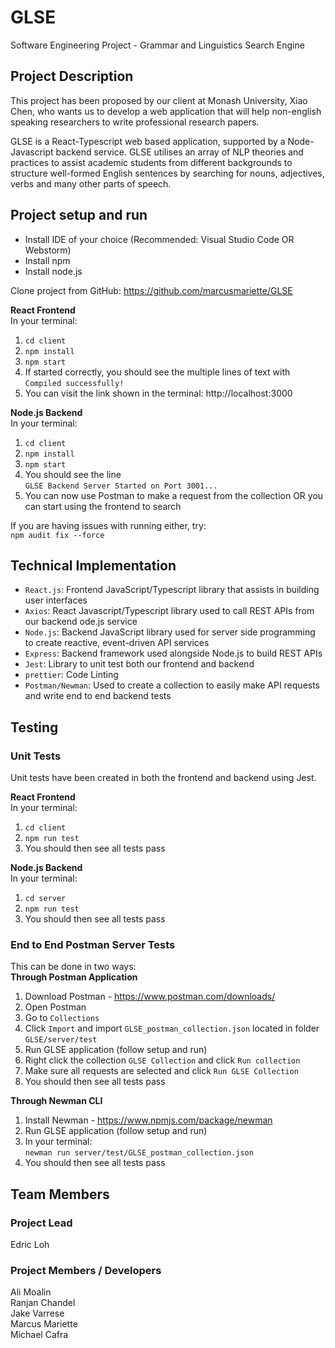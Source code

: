 # GLSE
Software Engineering Project - Grammar and Linguistics Search Engine

## Project Description
This project has been proposed by our client at Monash University, Xiao Chen, who wants us to develop a web application that will help non-english speaking researchers to write professional research papers. 

GLSE is a React-Typescript web based application, supported by a Node-Javascript backend service. GLSE utilises an array of NLP theories and practices to assist academic students from different backgrounds to structure well-formed English sentences by searching for nouns, adjectives, verbs and many other parts of speech.

## Project setup and run
- Install IDE of your choice (Recommended: Visual Studio Code OR Webstorm)
- Install npm
- Install node.js

Clone project from GitHub: https://github.com/marcusmariette/GLSE

**React Frontend**<br/>
In your terminal:
1. `cd client`
2. `npm install`
3. `npm start`
4. If started correctly, you should see the multiple lines of text with `Compiled successfully!` 
5. You can visit the link shown in the terminal: http://localhost:3000


**Node.js Backend**<br/>
In your terminal:
1. `cd client`
2. `npm install`
3. `npm start`
4. You should see the line<br/> `GLSE Backend Server Started on Port 3001...` 
5. You can now use Postman to make a request from the collection OR you can start using the frontend to search

If you are having issues with running either, try:<br/>`npm audit fix --force`

## Technical Implementation
- `React.js`: Frontend JavaScript/Typescript library that assists in building user interfaces
- `Axios`: React Javascript/Typescript library used to call REST APIs from our backend ode.js service
- `Node.js`: Backend JavaScript library used for server side programming to create reactive, event-driven API services
- `Express`: Backend framework used alongside Node.js to build REST APIs
- `Jest`: Library to unit test both our frontend and backend
- `prettier`: Code Linting
- `Postman/Newman`: Used to create a collection to easily make API requests and write end to end backend tests

## Testing
### Unit Tests
Unit tests have been created in both the frontend and backend using Jest. 

**React Frontend**<br/>
In your terminal:
1. `cd client`
2. `npm run test`
3. You should then see all tests pass

**Node.js Backend**<br/>
In your terminal:
1. `cd server`
2. `npm run test`
3. You should then see all tests pass

### End to End Postman Server Tests
This can be done in two ways:<br/>
**Through Postman Application**
1. Download Postman - https://www.postman.com/downloads/
2. Open Postman
3. Go to `Collections`
4. Click `Import` and import `GLSE_postman_collection.json` located in folder `GLSE/server/test`
5. Run GLSE application (follow setup and run)
6. Right click the collection `GLSE Collection` and click `Run collection`
7. Make sure all requests are selected and click `Run GLSE Collection`
8. You should then see all tests pass

**Through Newman CLI**
1. Install Newman - https://www.npmjs.com/package/newman
2. Run GLSE application (follow setup and run)
3. In your terminal: <br/>`newman run server/test/GLSE_postman_collection.json`
4. You should then see all tests pass

## Team Members
### Project Lead
Edric Loh
### Project Members / Developers
Ali Moalin <br />
Ranjan Chandel <br />
Jake Varrese <br />
Marcus Mariette <br />
Michael Cafra <br />

